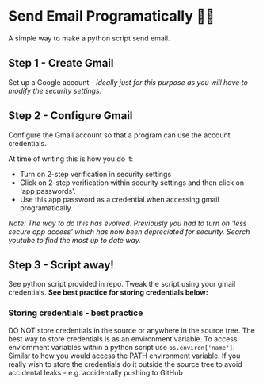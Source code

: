 # Send Email Programatically 📧🔥
A simple way to make a python script send email.

## Step 1 - Create Gmail
Set up a Google account - *ideally just for this purpose as you will have to modify the security settings.*

## Step 2 - Configure Gmail
Configure the Gmail account so that a program can use the account credentials.

At time of writing this is how you do it:
- Turn on 2-step verification in security settings
- Click on 2-step verification within security settings and then click on 'app passwords'.
- Use this app password as a credential when accessing gmail programatically.

*Note: The way to do this has evolved. Previously you had to turn on 'less secure app access' which has now been depreciated for security. Search youtube to find the most up to date way.*

## Step 3 - Script away!
See python script provided in repo.
Tweak the script using your gmail credentials. **See best practice for storing credentials below:**

### Storing credentials - best practice
DO NOT store credentials in the source or anywhere in the source tree.
The best way to store credentials is as an environment variable. To access enviornment variables within a python script use `os.environ['name']`. Similar to how you would access the PATH environment variable.
If you really wish to store the credentials do it outside the source tree to avoid accidental leaks - e.g. accidentally pushing to GitHub
